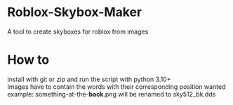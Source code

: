 # Roblox-Skybox-Maker
A tool to create skyboxes for roblox from images

# How to
install with git or zip and run the script with python 3.10+<br>
Images have to contain the words with their corresponding position wanted<br>
example: something-at-the-**back**.png will be renamed to sky512_bk.dds
